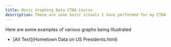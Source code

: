 ```yaml
---
title: Basic Graphing Data CTBA Course
description: These are some basic visuals I have performed for my CTBA Course at the College of William and Mary
---
```

Here are some examples of various graphs being illustrated
- [Alt Text](Hometown Data on US Presidents.html)
